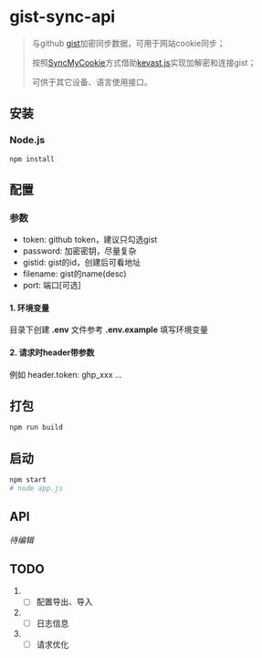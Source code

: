 # gist-sync-api

> 与github [gist](https://gist.github.com/)加密同步数据，可用于网站cookie同步；
>
> 按照[SyncMyCookie](https://github.com/Andiedie/sync-my-cookie)方式借助[kevast.js](https://github.com/kevast/kevast.js)实现加解密和连接gist；
>
> 可供于其它设备、语言使用接口。

## 安装
### Node.js
```bash
npm install
```



## 配置

### 参数

- token: github token，建议只勾选gist
- password: 加密密钥，尽量复杂
- gistid: gist的id，创建后可看地址
- filename: gist的name(desc)
- port: 端口[可选]


#### 1. 环境变量

目录下创建 **.env** 文件参考 **.env.example** 填写环境变量

#### 2. 请求时header带参数
例如 header.token: ghp_xxx
			…

## 打包

```bash
npm run build
```



## 启动

```bash
npm start
# node app.js
```



## API

*待编辑*



## TODO

1. - [ ] 配置导出、导入
2. - [ ] 日志信息
3. - [ ] 请求优化